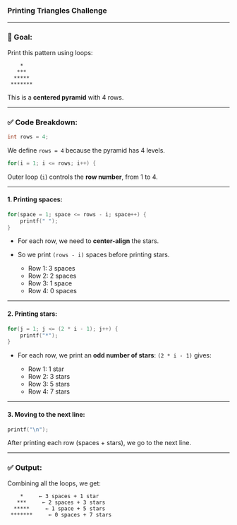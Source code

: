 ### Printing Triangles Challenge



---

### 🎯 Goal:

Print this pattern using loops:

```
    *
   ***
  *****
 *******
```

This is a **centered pyramid** with 4 rows.

---

### ✅ Code Breakdown:

```c
int rows = 4;
```

We define `rows = 4` because the pyramid has 4 levels.

```c
for(i = 1; i <= rows; i++) {
```

Outer loop (`i`) controls the **row number**, from 1 to 4.

---

#### 1. **Printing spaces:**

```c
for(space = 1; space <= rows - i; space++) {
    printf(" ");
}
```

* For each row, we need to **center-align** the stars.
* So we print `(rows - i)` spaces before printing stars.

  * Row 1: 3 spaces
  * Row 2: 2 spaces
  * Row 3: 1 space
  * Row 4: 0 spaces

---

#### 2. **Printing stars:**

```c
for(j = 1; j <= (2 * i - 1); j++) {
    printf("*");
}
```

* For each row, we print an **odd number of stars**:
  `(2 * i - 1)` gives:

  * Row 1: 1 star
  * Row 2: 3 stars
  * Row 3: 5 stars
  * Row 4: 7 stars

---

#### 3. **Moving to the next line:**

```c
printf("\n");
```

After printing each row (spaces + stars), we go to the next line.

---

### ✅ Output:

Combining all the loops, we get:

```
    *     ← 3 spaces + 1 star
   ***     ← 2 spaces + 3 stars
  *****     ← 1 space + 5 stars
 *******     ← 0 spaces + 7 stars
```

